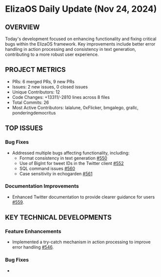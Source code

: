 # ElizaOS Daily Update (Nov 24, 2024)

## OVERVIEW 
Today's development focused on enhancing functionality and fixing critical bugs within the ElizaOS framework. Key improvements include better error handling in action processing and consistency in text generation, contributing to a more robust user experience.

## PROJECT METRICS
- PRs: 6 merged PRs, 9 new PRs
- Issues: 2 new issues, 0 closed issues
- Unique Contributors: 12
- Code Changes: +13311/-2810 lines across 8 files
- Total Commits: 26
- Most Active Contributors: lalalune, 0xFlicker, bmgalego, grallc, ponderingdemocritus

## TOP ISSUES
### Bug Fixes
- Addressed multiple bugs affecting functionality, including:
  - Format consistency in text generation [#550](https://github.com/elizaos/eliza/issues/550)
  - Use of BigInt for tweet IDs in the Twitter client [#552](https://github.com/elizaos/eliza/issues/552)
  - SQL command issues [#560](https://github.com/elizaos/eliza/issues/560)
  - Case sensitivity in echogarden [#561](https://github.com/elizaos/eliza/issues/561)

### Documentation Improvements
- Enhanced Twitter documentation to provide clearer guidance for users [#559](https://github.com/elizaos/eliza/issues/559).

## KEY TECHNICAL DEVELOPMENTS
### Feature Enhancements
- Implemented a try-catch mechanism in action processing to improve error handling [#546](https://github.com/elizaos/eliza/pull/546).

### Bug Fixes
-